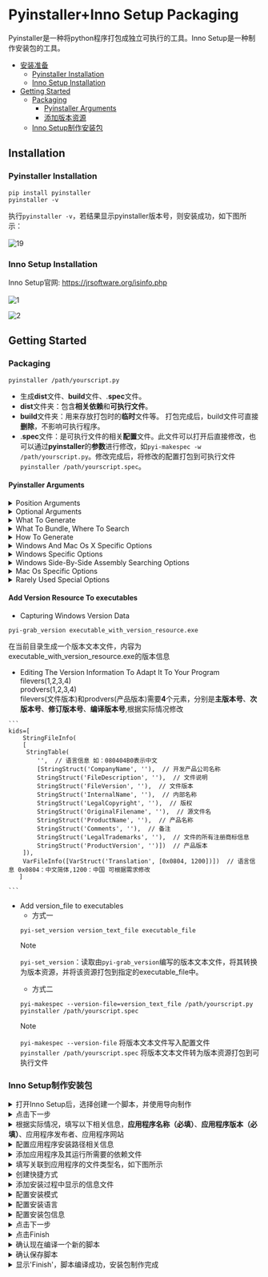 
# Pyinstaller+Inno Setup Packaging
Pyinstaller是一种将python程序打包成独立可执行的工具。Inno Setup是一种制作安装包的工具。<br>
- [安装准备](#Installation)
    - [Pyinstaller Installation](#Pyinstaller-Installation)
    - [Inno Setup Installation](#Inno-Setup-Installation)
- [Getting Started](#Getting-Started)
    - [Packaging](#Packaging)
        - [Pyinstaller Arguments](#Pyinstaller-Arguments)
        - [添加版本资源](#Add-Version-Resource-To-executables)
    - [Inno Setup制作安装包](#Inno-Setup制作安装包)
## Installation
### Pyinstaller Installation
    pip install pyinstaller
    pyinstaller -v
执行`pyinstaller -v`，若结果显示pyinstaller版本号，则安装成功，如下图所示：<br><br>
![19](https://github.com/wangrui11111/pyinstaller/assets/142973887/adbf2498-a3cd-4d06-b6c2-b3d603022198)
### Inno Setup Installation
Inno Setup官网: https://jrsoftware.org/isinfo.php <br><br>
![1](https://github.com/wangrui11111/pyinstaller/assets/142973887/95ea14e7-ac6b-4c91-930f-55129a2f9539)<br>

![2](https://github.com/wangrui11111/pyinstaller/assets/142973887/774ada6e-8341-4ff8-8aae-32137e83b9b7)
## Getting Started
### Packaging
    pyinstaller /path/yourscript.py
- 生成**dist**文件、**build**文件、.**spec**文件。
- **dist**文件夹：包含**相关依赖**和**可执行文件**。
- **build**文件夹：用来存放打包时的**临时**文件等。 打包完成后，build文件可直接**删除**，不影响可执行程序。
- .**spec**文件：是可执行文件的相关**配置**文件。此文件可以打开后直接修改，也可以通过**pyinstaller**的**参数**进行修改，如`pyi-makespec -w /path/yourscript.py`。修改完成后，将修改的配置打包到可执行文件`pyinstaller /path/yourscript.spec`。
#### Pyinstaller Arguments
<details>
<summary>Position Arguments</summary>
    
|参数|作用|
|:---|:---|
|`scriptname`|<details><summary>**Name of scriptfiles** to be processed or exactly **one .spec file**.</summary> <p>If a .spec file is specified, most options are unnecessary and are ignored.</p></details>|   
</details>
<details>
<summary>Optional Arguments</summary>
     
|参数|作用|
|:---|:---|
|`-h, --help`|显示所有**pyinstaller**的**帮助**信息|
|`-v, --version`|显示**pyinstaller版本号**|
|`--distpath DIR`|<details><summary>打包生成的文件路径</summary><p>默认：当前路径下的**dist**文件夹内</p></details>|
|`--workpath WORKPATH`|<details><summary>打包过程中生成的临时文件路径</summary><p>默认：当前目录下的**build**文件内</p></details>|
|`-y, --noconfirm`|<details><summary>如果dist文件夹内已经存在生成文件，则**不询问**用户，直接覆盖</summary><p>默认：**询问**用户是否覆盖</P></details>|
|`--upx-dir UPX_DIR`|<details><summary>Path to UPX utility</summary><p>默认：search the **execution** path</p></details>|
|`-a, --ascii`|<details><summary>**不包含unicode**编码支持</summary><P>默认：**included** if available</p></details>|
|`--clean`|<details><summary>在本次编译之前，**清空上次**生成的各种文件</summary><p>默认：**不清除**</P></details>|
|`--log-level LEVEL`|<details><summary>编译时控制台信息中的详细信息</summary><p>LEVEL may be one of **TRACE**, **DEBUG**, **INFO**, **WARN**, **DEPRECATION**, **ERROR**, **FATAL** (default: INFO).<br> Also **settable via** and overrides the **PYI_LOG_LEVEL** environment variable.</p></details>|
</details>
<details> 
    <summary>What To Generate</summary>
    
|参数|作用|
|:---|:---|
|`-D, --onedir`|<details><summary>生成包含一个可执行文件的**one-folder**(default)</summary><p>生成结果是一个**目录**，各种第三方依赖、资源和.exe**同时**存储在该目录</p></details>|
|`-F, --onefile`|<details><summary>生成只有可执行文件的**one-file**</summary><p>生成结果是一个.**exe**文件，所有的第三方依赖、资源和代码均被打包进该.exe内，程序执行**缓慢**</p></details>|
|`--specpath DIR`|<details><summary>指定.**spec**文件的存储目录</summary><p>默认：当前目录</p></details>|
|`-n NAME, --name NAME`|<details><summary>要分配给打包生成的.**exe**和.**spec**文件的名称</summary><p>默认：**first script’s basename**</p></details>|
</details>
<details>
    <summary>What To Bundle, Where To Search</summary>

|参数|作用|
|:---|:---|
|`--add-data <SRC;DEST or SRC:DEST>`|<details><summary>打包**非二进制**资源,例如:图片</summary><p>用法：`pyinstaller /path/yourscript.py --add-data=src;dest`。**windows以;分割，linux以:分割**</p></details>|
|`--add-binary <SRC;DEST or SRC:DEST>`|<details><summary>打包**非二进制**资源</summary><p>用法:**同**`–add-data`。与`–add-data`不同的是，用binary添加的文件，pyi会分析它引用的文件并把它们**一同添加**进来</p></details>|
|`-p DIR, --paths DIR`|<details><summary>A path to search for **imports (like using PYTHONPATH)**.</summary><p>允许多个路径，中间用'**:**'隔开，等价于向.**spec**文件提供**pathex**参数</p></details>|
|`--hidden-import MODULENAME`,<br> `--hiddenimport MODULENAME`|<details><summary>Name an import **not visible** in the code of the script(s).</summary><p>用于打包时有些引入的**MODULENAME没有找到**，可多次使用</P></details>|
|`--collect-submodules MODULENAME`|<details><summary>收集指定的包或模块内所有的**子模块**</summary><p>可多次使用</p></details>|
|`--collect-data MODULENAME`,<br>` --collect-datas MODULENAME`|<details><summary>收集指定的包或模块中的所有**数据文件**</summary><p>可多次使用</p></details>|
|`--collect-binaries MODULENAME`|<details><summary>收集指定的包或模块内所有的**二进制文件**</summary><p>可多次使用</p></details>|
|`--collect-all MODULENAME`|<details><summary>收集指定的包或模块中所有的**子模块、数据文件和二进制文件**</summary><p>可多次使用</p></details>|
|`--copy-metadata PACKAGENAME`|<details><summary>复制指定包的**元数据**</summary><p>可多次使用</p></details>|
|`--recursive-copy-metadata PACKAGENAME`|<details><summary>复制指定包及其所有**依赖项的元数据**</summary><p>可多次使用</p></details>|
|`--additional-hooks-dir HOOKSPATH`|<details><summary>An additional path to search for **hooks**.</summary><p>可多次使用</p></details>|
|`--runtime-hook RUNTIME_HOOKS`|<details><summary>Path to a **custom runtime** hook file.</summary><p>如果设置了此参数，则runtime-hook会在运行main.py**之前**被运行</p></details>|
|`--exclude-module EXCLUDES`|<details><summary>Optional module or package (the Python name, not the path name)<br> that will be **ignored** (as though it was not found).</summary><p>打包时忽略用不到的依赖库，减少文件大小</p></details>|
|`--splash IMAGE_FILE`|<details><summary>(EXPERIMENTAL) Add an splash screen with the image IMAGE_FILE to the application.</summary><p>The splash screen can display progress updates while unpacking.</p></details>|
</details>
<details>
    <summary>How To Generate</summary>

|参数|作用|
|:---|:---|
|`-d {all,imports,bootloader,noarchive}`,<br> `--debug {all,imports,bootloader,noarchive}`|<details><summary>应用程序执行时，输出log，有助于排查错误</summary><p>默认:不输出log</p></details>|
|`--python-option PYTHON_OPTION`|<details><summary>运行时指定一个命令行选项传给python解释器</summary><p>Currently supports “v” (equivalent to “–debug imports”), “u”, and “W <warning control>”.</p></details>|
|`-s, --strip`|<details><summary>Apply a symbol-table strip to the executable and shared libs</summary><p>不建议在Windows系统使用</p></details>|
|`--noupx`|<details><summary>禁止使用UPX</summary><p>works differently between Windows and *nix</p></details>|
|`--upx-exclude FILE`|<details><summary>使用upx时，**防止二进制文件被压缩**。</summary><p>用于UPX压缩时，损坏了某些二进制文件。**FILE**是没有路径的**二进制文件**的文件名，该参数可多次使用</p></details>|
</details>
<details>
    <summary>Windows And Mac Os X Specific Options</summary>

|参数|作用|
|:---|:---|
|`-c, --console, --nowindowed`|<details><summary>可执行文件工作时**显示**控制台窗口(默认)</summary><p>On Windows this option has no effect if the first script is a ‘.pyw’ file.</p></details>|
|`-w, --windowed, --noconsole`|<details><summary>Windows and Mac OS X:可执行文件工作时**不显示**控制台窗口</summary><p>On Mac OS this also triggers building a Mac OS .app bundle.<br> On Windows this option is automatically set if the first script is a ‘.pyw’ file.<br> This option is ignored on *NIX systems.</p></details>|
|`-i <FILE.ico or FILE.exe,ID or FILE.icns or Image or "NONE">`,<br> `--icon <FILE.ico or FILE.exe,ID or FILE.icns or Image or "NONE">`|<details><summary>给可执行文件**添加图标**，(**Windows格式为ico，Mac格式为icns**)</summary><p>FILE.ico: apply the icon to a Windows executable.<br> FILE.exe,ID: extract the icon with ID from an exe.<br> FILE.icns: apply the icon to the .app bundle on Mac OS. </p></details>|
|`--disable-windowed-traceback`|Disable traceback dump of unhandled exception in windowed (noconsole) mode (Windows and macOS only), and instead display a message that this feature is disabled.|
> [!IMPORTANT]
> - 给启动程序添加图标时，如果输入的图像文件不是平台格式，PyInstaller会尝试使用Pillow将图标转换为正确的格式。`pip install Pillow`，安装完成后，输入`pip show Pillow`，若显示版本信息，则安装成功，如下图：<br>
> ![20](https://github.com/wangrui11111/pyinstaller/assets/142973887/afb25126-d257-4294-9396-5ea8c689c8d5)
</details>
<details>
    <summary>Windows Specific Options</summary>

|参数|作用|
|:---|:---|
|`--version-file FILE`|<details><summary>添加**版本信息**文件</summary><p>用法:`pyinstaller --version-file version_file_info.txt`</p></details>|
|`--no-embed-manifest`|<details><summary>生成一个**额外**的.**exe**.**manifest**文件</summary><p>**仅适用于onedir**模式，在onefile模式中，有没有设置这个参数，manifest都是内嵌在.exe中的|
|`-r RESOURCE, --resource RESOURCE`|<details><summary>向**Windows**可执行文件**添加或更新**资源。</summary><p>The RESOURCE is **one to four items**, **FILE[,TYPE[,NAME[,LANGUAGE]]]**.<br>**FILE**可以是一个**数据文件**或.**exe/dll文件**<br>对于数据文件，**至少TYPE**和**NAME**必须被指定，LANGUAGE默认0或也许被指定为wildcard *，更新给定的TYPE和NAME的所有资源<br>对于exe/dll文件，如果TYPE, NAME 和 LANGUAGE被忽略或者被指定为wildcard *，所有资源文件将被添加/更新到最终的可执行文件</p></details>|
|`--uac-admin`|创建一个Manifest，该Manifest将在应用程序启动时请求提升。
|`--uac-uiaccess`|允许升级应用程序与远程桌面一起工作。
</details>
<details>
    <summary>Windows Side-By-Side Assembly Searching Options</summary>

|参数|作用|
|:---|:---|
|`--win-private-assemblies`|<details><summary>Any Shared Assemblies bundled into the application will be **changed into Private** Assemblies.</summary><p>This means the exact versions of these assemblies will always be used, and any newer versions installed on user machines at the system level will be ignored.</p></details>|
|`--win-no-prefer-redirects`|While searching for Shared or Private Assemblies to bundle into the application, PyInstaller will <br>prefer not to follow policies that redirect to newer versions, and will try to **bundle the exact <br>versions** of the assembly.|
</details>
<details>
    <summary>Mac Os Specific Options</summary>

|参数|作用|
|:---|:---|
|`--argv-emulation`|<details><summary>Enable argv emulation for macOS app bundles.</summary><p>If enabled, the initial open document/URL event is processed by the bootloader and the passed file paths or URLs are appended to sys.argv.</p></details>|
|`--osx-bundle-identifier BUNDLE_IDENTIFIER`|<details><summary>Mac OS .app bundle identifier is used as the default **unique** program name for code signing purposes.</summary><p>The usual form is a hierarchical name in reverse DNS notation.<br>For example: com.mycompany.department.appname (default: first script’s basename)</p></details>|
|`--target-architecture ARCH, --target-arch ARCH`|<details><summary>Target architecture (macOS only; valid values: x86_64, arm64, universal2).</summary><p>Enables switching between universal2 and single-arch version of frozen application (provided python installation supports the target architecture).<br> If not target architecture is not specified, the current running architecture is targeted.</p></details>|
|`--codesign-identity IDENTITY`|<details><summary>Code signing identity (macOS only).</summary><p>Use the provided identity to sign collected binaries and generated executable. <br>If signing identity is not provided, ad- hoc signing is performed instead.</p></details>|
|`--osx-entitlements-file FILENAME`|Entitlements file to use when code-signing the collected binaries (macOS only).
</details>
<details>
    <summary>Rarely Used Special Options</summary>

|参数|作用|
|:---|:---|
|`--runtime-tmpdir PATH`|<details><summary>Where to extract libraries and support files in **onefile-mode**.</summary><p>If this option is given, the bootloader will ignore any temp-folder location defined by the run-time OS.<br> The _MEIxxxxxx-folder will be created here. Please use this option only if you know what you are doing.</p></details>|
|`--bootloader-ignore-signals`|<details><summary>Tell the bootloader to ignore signals rather than forwarding them to the child process.</summary><p>Useful in situations where for example a supervisor process signals both the bootloader and the child (e.g., via a process group) to avoid signalling the child twice.</p></details>|
</details>
    
#### Add Version Resource To executables
+ Capturing Windows Version Data
```
pyi-grab_version executable_with_version_resource.exe
```
在当前目录生成一个版本文本文件，内容为executable_with_version_resource.exe的版本信息
+ Editing The Version Information To Adapt It To Your Program<br>
filevers(1,2,3,4)<br>
prodvers(1,2,3,4)<br>
filevers(文件版本)和prodvers(产品版本)需要**4**个元素，分别是**主版本号**、**次版本号**、**修订版本号**、**编译版本号**,根据实际情况修改
````
```
kids=[
    StringFileInfo(
    [
     StringTable(
        '',  // 语言信息 如：080404B0表示中文
        [StringStruct('CompanyName', ''),  // 开发产品公司名称
        StringStruct('FileDescription', ''),  // 文件说明
        StringStruct('FileVersion', ''),  // 文件版本
        StringStruct('InternalName', ''),  // 内部名称
        StringStruct('LegalCopyright', ''),  // 版权
        StringStruct('OriginalFilename', ''),  // 源文件名
        StringStruct('ProductName', ''),  // 产品名称
        StringStruct('Comments', ''),  // 备注
        StringStruct('LegalTrademarks', ''),  // 文件的所有注册商标信息
        StringStruct('ProductVersion', '')])  // 产品版本
    ]),
    VarFileInfo([VarStruct('Translation', [0x0804, 1200])])  // 语言信息 0x0804：中文简体,1200：中国 可根据需求修改
   ]

```
````
+ Add version_file to executables
    + 方式一 
    ```
    pyi-set_version version_text_file executable_file
    ```
    > [!NOTE]
    > `pyi-set_version`：读取由`pyi-grab_version`编写的版本文本文件，将其转换为版本资源，并将该资源打包到指定的executable_file中。
    + 方式二
    ```
    pyi-makespec --version-file=version_text_file /path/yourscript.py 
    pyinstaller /path/yourscript.spec
    ```
    > [!NOTE]
    > `pyi-makespec --version-file` 将版本文本文件写入配置文件<br>
    > `pyinstaller /path/yourscript.spec` 将版本文本文件转为版本资源打包到可执行文件
### Inno Setup制作安装包
<details>
<summary>打开Inno Setup后，选择创建一个脚本，并使用导向制作</summary>

![3](https://github.com/wangrui11111/pyinstaller/assets/142973887/a803512d-fd03-4be8-9e57-5c653bcc2151)
</details>
<details>
<summary>点击下一步</summary>

![4](https://github.com/wangrui11111/pyinstaller/assets/142973887/461aa1f4-9b1a-41ff-8bc4-595548c4867a)
</details>
<details>
<summary>根据实际情况，填写以下相关信息，<strong>应用程序名称（必填）</strong>、<strong>应用程序版本（必填）</strong>、应用程序发布者、应用程序网站</summary>
    
![5](https://github.com/wangrui11111/pyinstaller/assets/142973887/b632bdd2-9788-4b46-8b51-4fbfa6f05b29)
</details>
<details>
<summary> 配置应用程序安装路径相关信息</summary>
    
![6](https://github.com/wangrui11111/pyinstaller/assets/142973887/60593934-2ab1-4310-92be-ae4ba35a3d93)
</details>
<details>
<summary>添加应用程序及其运行所需要的依赖文件</summary>
    
![7](https://github.com/wangrui11111/pyinstaller/assets/142973887/6ef0968a-9235-4ffd-89a2-1569206787f6)
</details>
<details>
<summary> 填写关联到应用程序的文件类型名，如下图所示</summary>
    
![8](https://github.com/wangrui11111/pyinstaller/assets/142973887/d8f1b7d2-9b13-4805-bc41-6119f260fa5f)
</details>
<details>
<summary>创建快捷方式</summary>
    
![9](https://github.com/wangrui11111/pyinstaller/assets/142973887/1445d1f9-9f78-43cd-9ab3-6a4f08b12eda)
</details>
<details>
<summary>添加安装过程中显示的信息文件</summary>
    
![10](https://github.com/wangrui11111/pyinstaller/assets/142973887/29eb70fb-84e9-46c9-81b2-f984fc2cded7)
</details>
<details>
<summary>配置安装模式</summary>
    
![11](https://github.com/wangrui11111/pyinstaller/assets/142973887/d01753ca-f1a5-478a-a3bd-b88d38453eda)
</details>
<details>
<summary>配置安装语言</summary>
    
![12](https://github.com/wangrui11111/pyinstaller/assets/142973887/67a1b1ec-1c26-4a16-b089-5e83185b10fd)
</details>
<details>
<summary>配置安装包信息</summary>
    
![13](https://github.com/wangrui11111/pyinstaller/assets/142973887/48af923a-1986-4e71-81c5-84c59a3b11bc)
</details>
<details>
<summary>点击下一步</summary>
    
![14](https://github.com/wangrui11111/pyinstaller/assets/142973887/096df849-a0bd-4b64-8695-5b0096f80295)
</details>
<details>
<summary>点击Finish</summary>
    
![15](https://github.com/wangrui11111/pyinstaller/assets/142973887/a26b13a8-7ca9-4760-8bc1-ed240c02208d)<br>
</details>
<details>
<summary>确认现在编译一个新的脚本</summary>

![16](https://github.com/wangrui11111/pyinstaller/assets/142973887/206499a0-1a54-4bdc-a9b1-7233264b0ac9)
</details>
<details>
<summary>确认保存脚本</summary>   
    
![17](https://github.com/wangrui11111/pyinstaller/assets/142973887/a0a9a334-fc0d-4c4d-9520-d2749835ad43)
</details>
<details><summary>显示'Finish'，脚本编译成功，安装包制作完成</summary>
    
![18](https://github.com/wangrui11111/pyinstaller/assets/142973887/2d31f741-f924-4dd7-99bb-55b0580362df)
</details>
